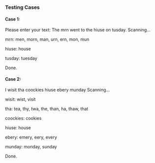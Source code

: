 ### Testing Cases

#### Case 1:

Please enter your text:
The mrn went to the hiuse on tusday.
Scanning...

mrn: men, morn, man, urn, ern, mon, mun

hiuse: house

tusday: tuesday

Done.

#### Case 2:

I wisit tha coockies hiuse ebery munday
Scanning...

wisit: wist, visit

tha: tea, thy,  twa, the, than, ha, thaw, that

coockies: cookies

hiuse: house

ebery: emery, eery, every

munday: monday, sunday

Done.